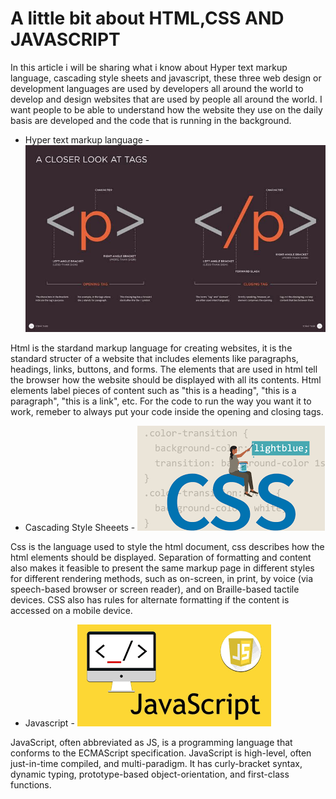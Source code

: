 # A little bit about HTML,CSS AND JAVASCRIPT

<p> In this article i will be sharing what i know about Hyper text markup language, cascading style sheets and javascript, these three web design
or development languages are used by developers all around the world to develop and design websites that are used by people all around the world. 
I want people to be able to understand how the website they use on the daily basis are developed and the code that is running in the background.</p>

* Hyper text markup language -
![A picture of the paragraph tag](paragraph.png.jpg)
<p> Html is the stardand markup language for creating websites, it is the standard structer of a website that includes elements like paragraphs,
headings, links, buttons, and forms. The elements that are used in html tell the browser how the  website should be displayed with all its contents.
 Html elements label pieces of content such as "this is a heading", "this is a paragraph", "this is a link", etc. For the code to run the way you 
want it to work, remeber to always put your code inside the opening and closing tags.</p>

* Cascading Style Sheeets - 
![A picture of the paragraph tag](csspic.png)
<p>Css is the language used to style the html document, css describes how the html elements should be displayed. Separation of formatting and content 
 also makes it feasible to present the same markup page in different styles for different rendering methods, such as on-screen, in print, by voice (via
 speech-based browser or screen reader), and on Braille-based tactile devices. CSS also has rules for alternate formatting if the content is accessed on
 a mobile device.</p>

* Javascript - 
![A picture of the paragraph tag](js.png)
<p>JavaScript, often abbreviated as JS, is a programming language that conforms to the ECMAScript specification. JavaScript is high-level, often just-in-time 
compiled, and multi-paradigm. It has curly-bracket syntax, dynamic typing, prototype-based object-orientation, and first-class functions.</p>

